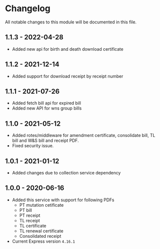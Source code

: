 # Changelog
All notable changes to this module will be documented in this file.

## 1.1.3 - 2022-04-28

- Added new api for birth and death download certificate

## 1.1.2 - 2021-12-14

- Added support for download receipt by receipt number 
 
## 1.1.1 - 2021-07-26

- Added fetch bill api for expired bill
- Added new API for wns group bills


## 1.1.0 - 2021-05-12

- Added rotes/middleware for amendment certificate, consolidate bill, TL bill and W&S bill and receipt PDF.
- Fixed security issue.

## 1.0.1 - 2021-01-12
- Added changes due to collection service dependency

## 1.0.0 - 2020-06-16
- Added this service with support for following PDFs
  - PT mutation cetificate
  - PT bill
  - PT receipt
  - TL receipt
  - TL certificate
  - TL renewal certificate
  - Consolidated receipt         
- Current Express version `4.16.1`
